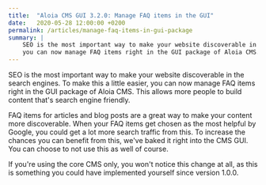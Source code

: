 ```yaml
---
title:  "Aloia CMS GUI 3.2.0: Manage FAQ items in the GUI"
date:   2020-05-28 12:00:00 +0200
permalink: /articles/manage-faq-items-in-gui-package
summary: | 
    SEO is the most important way to make your website discoverable in the search engines. To make this a little easier, 
    you can now manage FAQ items right in the GUI package of Aloia CMS. 
---
```


SEO is the most important way to make your website discoverable in the search engines. To make this a little easier, 
you can now manage FAQ items right in the GUI package of Aloia CMS. This allows more people to build content that's 
search engine friendly. 

FAQ items for articles and blog posts are a great way to make your content more discoverable. When your FAQ items 
get chosen as the most helpful by Google, you could get a lot more search traffic from this. To increase the chances 
you can benefit from this, we've baked it right into the CMS GUI. You can choose to not use this as well of course.

If you're using the core CMS only, you won't notice this change at all, as this is something you could have implemented 
yourself since version 1.0.0.
